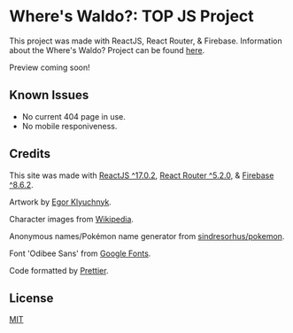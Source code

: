 # Where's Waldo?: TOP JS Project

This project was made with ReactJS, React Router, & Firebase. Information about the Where's Waldo? Project can be found [here](https://www.theodinproject.com/paths/full-stack-javascript/courses/javascript/lessons/where-s-waldo-a-photo-tagging-app).

Preview coming soon!

## Known Issues

- No current 404 page in use.
- No mobile responiveness.

## Credits

This site was made with [ReactJS ^17.0.2](https://reactjs.org/), [React Router ^5.2.0](https://reactrouter.com/), & [Firebase ^8.6.2](https://firebase.google.com/).

Artwork by [Egor Klyuchnyk](https://www.artstation.com/chekavo).

Character images from [Wikipedia](https://en.wikipedia.org/wiki/Main_Page).

Anonymous names/Pokémon name generator from [sindresorhus/pokemon](https://github.com/sindresorhus/pokemon).

Font 'Odibee Sans' from [Google Fonts](fonts.google.com).

Code formatted by [Prettier](https://prettier.io/).

## License

[MIT](https://github.com/savwiley/waldo/blob/master/LICENSE.txt)